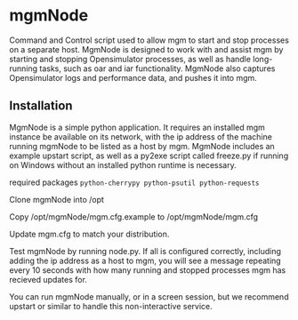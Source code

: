 mgmNode
=======

Command and Control script used to allow mgm to start and stop processes on a separate host.  MgmNode is designed to work with and assist mgm by starting and stopping Opensimulator processes, as well as handle long-running tasks, such as oar and iar functionality.  MgmNode also captures Opensimulator logs and performance data, and pushes it into mgm.

Installation
---
MgmNode is a simple python application.  It requires an installed mgm instance be available on its network, with the ip address of the machine running mgmNode to be listed as a host by mgm.  MgmNode includes an example upstart script, as well as a py2exe script called freeze.py if running on Windows without an installed python runtime is necessary.

required packages
`python-cherrypy python-psutil python-requests`

Clone mgmNode into /opt

Copy /opt/mgmNode/mgm.cfg.example to /opt/mgmNode/mgm.cfg

Update mgm.cfg to match your distribution.

Test mgmNode by running node.py.  If all is configured correctly, including adding the ip address as a host to mgm, you will see a message repeating every 10 seconds with how many running and stopped processes mgm has recieved updates for.

You can run mgmNode manually, or in a screen session, but we recommend upstart or similar to handle this non-interactive service.